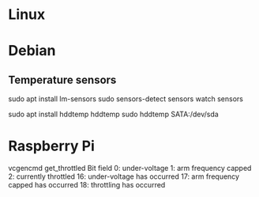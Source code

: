 # Linux

# Debian

## Temperature sensors
sudo apt install lm-sensors
sudo sensors-detect
sensors
watch sensors

sudo apt install hddtemp
hddtemp
sudo hddtemp SATA:/dev/sda

# Raspberry Pi
vcgencmd get_throttled
Bit field
0: under-voltage
1: arm frequency capped
2: currently throttled 
16: under-voltage has occurred
17: arm frequency capped has occurred
18: throttling has occurred
